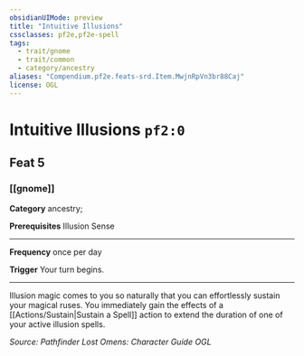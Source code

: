 ```yaml
---
obsidianUIMode: preview
title: "Intuitive Illusions"
cssclasses: pf2e,pf2e-spell
tags:
  - trait/gnome
  - trait/common
  - category/ancestry
aliases: "Compendium.pf2e.feats-srd.Item.MwjnRpVn3br88Caj"
license: OGL
---
```

# Intuitive Illusions `pf2:0`
## Feat 5
### [[gnome]]

**Category** ancestry; 



**Prerequisites** Illusion Sense
* * *
**Frequency** once per day

**Trigger** Your turn begins.

* * *

Illusion magic comes to you so naturally that you can effortlessly sustain your magical ruses. You immediately gain the effects of a [[Actions/Sustain|Sustain a Spell]] action to extend the duration of one of your active illusion spells.

*Source: Pathfinder Lost Omens: Character Guide*
*OGL*